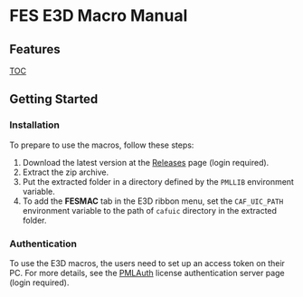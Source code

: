 # FES E3D Macro Manual

## Features

[TOC](_sidebar.md ":include")

## Getting Started

### Installation

To prepare to use the macros, follow these steps:

1. Download the latest version at the [Releases](https://auth.fes-hd.jp/releases) page (login required).
2. Extract the zip archive.
3. Put the extracted folder in a directory defined by the `PMLLIB` environment variable.
4. To add the **FESMAC** tab in the E3D ribbon menu, set the `CAF_UIC_PATH` environment variable to the path of `cafuic` directory in the extracted folder.

### Authentication

To use the E3D macros, the users need to set up an access token on their PC. For more details, see the [PMLAuth](https://auth.fes-hd.jp) license authentication server page (login required).
